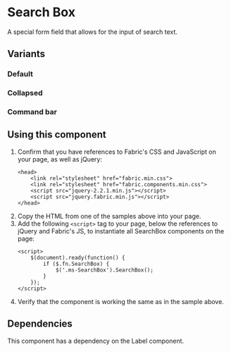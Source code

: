 # Search Box
A special form field that allows for the input of search text.

## Variants

### Default
<!---
{{> SearchBox props=SearchBoxExampleProps.default}}
--->

### Collapsed
<!---
{{> SearchBox props=SearchBoxExampleProps.collapsed}}
--->

### Command bar
<!---
{{> SearchBox props=SearchBoxExampleProps.commandBar}}
--->

## Using this component
1. Confirm that you have references to Fabric's CSS and JavaScript on your page, as well as jQuery:
    ```
    <head>
        <link rel="stylesheet" href="fabric.min.css">
        <link rel="stylesheet" href="fabric.components.min.css">
        <script src="jquery-2.2.1.min.js"></script>
        <script src="jquery.fabric.min.js"></script>
    </head>
    ```
2. Copy the HTML from one of the samples above into your page.
3. Add the following `<script>` tag to your page, below the references to jQuery and Fabric's JS, to instantiate all SearchBox components on the page:
    ```
    <script>
        $(document).ready(function() {
            if ($.fn.SearchBox) {
                $('.ms-SearchBox').SearchBox();
            }
        });
    </script>
    ```
4. Verify that the component is working the same as in the sample above.

## Dependencies
This component has a dependency on the Label component.

<!---
{{> SearchBoxExampleJS}}
--->
